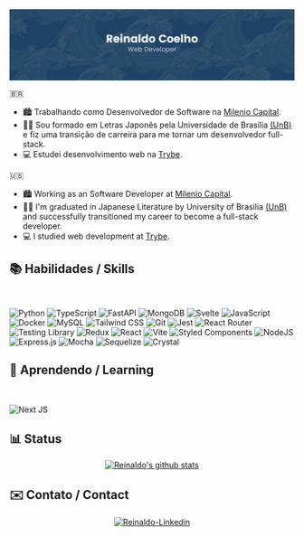  <img align='center' src="./images/coelho.png" alt="Reinaldo Coelho Background"/>

🇧🇷

- 🏙 Trabalhando como Desenvolvedor de Software na [Milenio Capital](https://www.milenio.capital/).
- 👋🏻 Sou formado em Letras Japonês pela Universidade de Brasília [(UnB)](https://www.unb.br/) e fiz uma transição de carreira para me tornar um desenvolvedor full-stack.
- 💻 Estudei desenvolvimento web na [Trybe](https://www.betrybe.com/).

🇺🇸

- 🏙 Working as an Software Developer at [Milenio Capital](https://www.milenio.capital/).
- 👋🏻 I'm graduated in Japanese Literature by University of Brasilia [(UnB)](https://international.unb.br/) and successfully transitioned my career to become a full-stack developer.
- 💻 I studied web development at [Trybe](https://www.betrybe.com/).

## 📚 Habilidades / Skills

<section align='left'><br>
 
 ![Python](https://img.shields.io/badge/python-3670A0?style=for-the-badge&logo=python&logoColor=ffdd54)
 ![TypeScript](https://img.shields.io/badge/typescript-%23007ACC.svg?style=for-the-badge&logo=typescript&logoColor=white)
 ![FastAPI](https://img.shields.io/badge/FastAPI-005571?style=for-the-badge&logo=fastapi)
 ![MongoDB](https://img.shields.io/badge/MongoDB-%234ea94b.svg?style=for-the-badge&logo=mongodb&logoColor=white)
 ![Svelte](https://img.shields.io/badge/svelte-%23f1413d.svg?style=for-the-badge&logo=svelte&logoColor=white)
 ![JavaScript](https://img.shields.io/badge/javascript-%23F7DF1E.svg?style=for-the-badge&logo=javascript&logoColor=black)
 ![Docker](https://img.shields.io/badge/docker-%230db7ed.svg?style=for-the-badge&logo=docker&logoColor=white)
 ![MySQL](https://img.shields.io/badge/mysql-%2300f.svg?style=for-the-badge&logo=mysql&logoColor=white)
 ![Tailwind CSS](https://img.shields.io/badge/tailwindcss-%2338B2AC.svg?style=for-the-badge&logo=tailwind-css&logoColor=white)
 ![Git](https://img.shields.io/badge/git-%23F05033.svg?style=for-the-badge&logo=git&logoColor=white)
 ![Jest](https://img.shields.io/badge/-jest-%23C21325?style=for-the-badge&logo=jest&logoColor=white)
 ![React Router](https://img.shields.io/badge/React_Router-CA4245?style=for-the-badge&logo=react-router&logoColor=white)
 ![Testing Library](https://img.shields.io/badge/-TestingLibrary-%23E33332?style=for-the-badge&logo=testing-library&logoColor=white)
 ![Redux](https://img.shields.io/badge/redux-%23593d88.svg?style=for-the-badge&logo=redux&logoColor=white)
 ![React](https://img.shields.io/badge/react-%2320232a.svg?style=for-the-badge&logo=react&logoColor=%2361DAFB)
 ![Vite](https://img.shields.io/badge/vite-%23646CFF.svg?style=for-the-badge&logo=vite&logoColor=white)
 ![Styled Components](https://img.shields.io/badge/styled--components-DB7093?style=for-the-badge&logo=styled-components&logoColor=white)
 ![NodeJS](https://img.shields.io/badge/node.js-6DA55F?style=for-the-badge&logo=node.js&logoColor=white)
 ![Express.js](https://img.shields.io/badge/express.js-%23404d59.svg?style=for-the-badge&logo=express&logoColor=%2361DAFB)
 ![Mocha](https://img.shields.io/badge/-mocha-%238D6748?style=for-the-badge&logo=mocha&logoColor=white)
 ![Sequelize](https://img.shields.io/badge/Sequelize-52B0E7?style=for-the-badge&logo=Sequelize&logoColor=white)
 ![Crystal](https://img.shields.io/badge/crystal-%23000000.svg?style=for-the-badge&logo=crystal&logoColor=white)

 </section>

## 🌱 Aprendendo / Learning

<section align='left'><br>

![Next JS](https://img.shields.io/badge/Next-black?style=for-the-badge&logo=next.js&logoColor=white)

</section>

## 📊 Status

<section align='center'>
<a href="https://github.com/coelhoreinaldo"><img src="https://github-readme-streak-stats.herokuapp.com/?user=coelhoreinaldo&theme=tokyonight&hide_border=true)" alt="Reinaldo's github stats" /></a>
</section>
    
 ## ✉️ Contato / Contact

<section align='center'>
<a href='https://www.linkedin.com/in/coelhoreinaldo/' target='_blank' ><img align='center' alt='Reinaldo-Linkedin' src='https://img.shields.io/badge/LinkedIn-0077B5?style=for-the-badge&logo=linkedin&logoColor=white'/></a>
</section>
